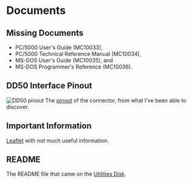 # Documents

## Missing Documents
- PC/5000 User's Guide (MC10033),
- PC/5000 Technical Reference Manual (MC10034),
- MS-DOS User's Guide (MC10035), and
- MS-DOS Programmer's Reference (MC10036).

## DD50 Interface Pinout
![DD50 pinout](/Pictures/Micro_Palm_DD50_interface.jpg)
The [pinout](/Documents/Micro_Palm_PC4000_Pinout.txt) of the connector, from what I've been able to discover.

## Important Information
[Leaflet](/Documents/MicroPalm_PC4000_Important_Information_MC10041.pdf) with not much useful information.

## README
The README file that came on the [Utilities Disk](/Software).

